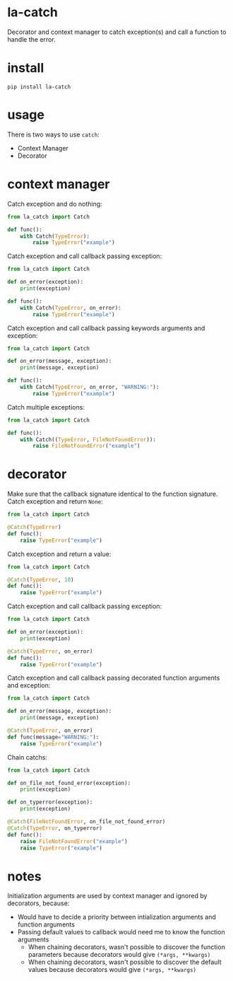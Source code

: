 # la-catch
Decorator and context manager to catch exception(s) and call a function to handle the error.  

# install
`pip install la-catch`  

# usage
There is two ways to use `catch`:
- Context Manager
- Decorator

# context manager
Catch exception and do nothing:  

```python
from la_catch import Catch

def func():
    with Catch(TypeError):
        raise TypeError("example")
```

Catch exception and call callback passing exception:  

```python
from la_catch import Catch

def on_error(exception):
    print(exception)

def func():
    with Catch(TypeError, on_error):
        raise TypeError("example")
```

Catch exception and call callback passing keywords arguments and exception:  

```python
from la_catch import Catch

def on_error(message, exception):
    print(message, exception)

def func():
    with Catch(TypeError, on_error, "WARNING:"):
        raise TypeError("example")
```

Catch multiple exceptions:  

```python
from la_catch import Catch

def func():
    with Catch((TypeError, FileNotFoundError)):
        raise FileNotFoundError("example")
```


# decorator
Make sure that the callback signature identical to the function signature.  
Catch exception and return `None`:  

```python
from la_catch import Catch

@Catch(TypeError)
def func():
    raise TypeError("example")
```

Catch exception and return a value:   

```python
from la_catch import Catch

@Catch(TypeError, 10)
def func():
    raise TypeError("example")
```

Catch exception and call callback passing exception:   

```python
from la_catch import Catch

def on_error(exception):
    print(exception)

@Catch(TypeError, on_error)
def func():
    raise TypeError("example")
```

Catch exception and call callback passing decorated function arguments and exception:   

```python
from la_catch import Catch

def on_error(message, exception):
    print(message, exception)

@Catch(TypeError, on_error)
def func(message="WARNING:"):
    raise TypeError("example")
```

Chain catchs:  

```python
from la_catch import Catch

def on_file_not_found_error(exception):
    print(exception)

def on_typerror(exception):
    print(exception)

@Catch(FileNotFoundError, on_file_not_found_error)
@Catch(TypeError, on_typerror)
def func():
    raise FileNotFoundError("example")
    raise TypeError("example")
```

# notes
Initialization arguments are used by context manager and ignored by decorators, because:  
- Would have to decide a priority between intialization arguments and function arguments  
- Passing default values to callback would need me to know the function arguments  
    - When chaining decorators, wasn't possible to discover the function parameters because decorators would give `(*args, **kwargs)`  
    - When chaining decorators, wasn't possible to discover the default values because decorators would give `(*args, **kwargs)`  

